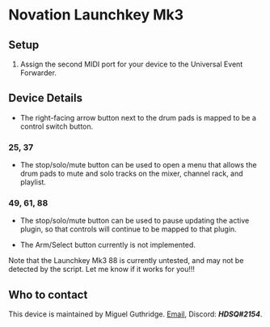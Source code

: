 
# Novation Launchkey Mk3

## Setup

1. Assign the second MIDI port for your device to the Universal Event
   Forwarder.

## Device Details

* The right-facing arrow button next to the drum pads is mapped to be a
  control switch button.

### 25, 37

* The stop/solo/mute button can be used to open a menu that allows the drum
  pads to mute and solo tracks on the mixer, channel rack, and playlist.

### 49, 61, 88
* The stop/solo/mute button can be used to pause updating the active plugin,
  so that controls will continue to be mapped to that plugin.

* The Arm/Select button currently is not implemented.

Note that the Launchkey Mk3 88 is currently untested, and may not be detected
by the script. Let me know if it works for you!!!

## Who to contact
This device is maintained by Miguel Guthridge. [Email](mailto:hdsq@outlook.com),
Discord: ***HDSQ#2154***.
